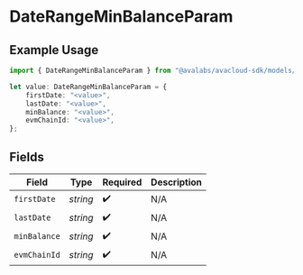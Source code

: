 # DateRangeMinBalanceParam

## Example Usage

```typescript
import { DateRangeMinBalanceParam } from "@avalabs/avacloud-sdk/models/components";

let value: DateRangeMinBalanceParam = {
    firstDate: "<value>",
    lastDate: "<value>",
    minBalance: "<value>",
    evmChainId: "<value>",
};
```

## Fields

| Field              | Type               | Required           | Description        |
| ------------------ | ------------------ | ------------------ | ------------------ |
| `firstDate`        | *string*           | :heavy_check_mark: | N/A                |
| `lastDate`         | *string*           | :heavy_check_mark: | N/A                |
| `minBalance`       | *string*           | :heavy_check_mark: | N/A                |
| `evmChainId`       | *string*           | :heavy_check_mark: | N/A                |